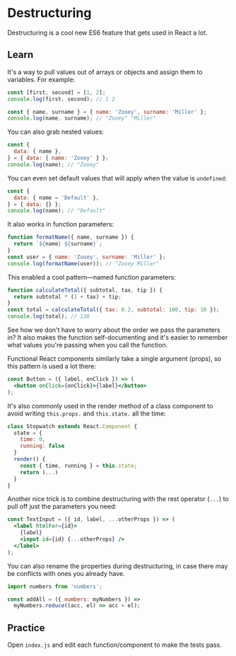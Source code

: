 # Destructuring

Destructuring is a cool new ES6 feature that gets used in React a lot.

## Learn

It's a way to pull values out of arrays or objects and assign them to variables. For example:

```js
const [first, second] = [1, 2];
console.log(first, second); // 1 2

const { name, surname } = { name: 'Zooey', surname: 'Miller' };
console.log(name, surname); // "Zooey" "Miller"
```

You can also grab nested values:

```js
const {
  data: { name },
} = { data: { name: 'Zooey' } };
console.log(name); // "Zooey"
```

You can even set default values that will apply when the value is `undefined`:

```js
const {
  data: { name = 'Default' },
} = { data: {} };
console.log(name); // "Default"
```

It also works in function parameters:

```js
function formatName({ name, surname }) {
  return `${name} ${surname}`;
}
const user = { name: 'Zooey', surname: 'Miller' };
console.log(formatName(user)); // "Zooey Miller"
```

This enabled a cool pattern—named function parameters:

```js
function calculateTotal({ subtotal, tax, tip }) {
  return subtotal * (1 + tax) + tip;
}
const total = calculateTotal({ tax: 0.2, subtotal: 100, tip: 10 });
console.log(total); // 130
```

See how we don't have to worry about the order we pass the parameters in? It also makes the function self-documenting and it's easier to remember what values you're passing when you call the function.

Functional React components similarly take a single argument (props), so this pattern is used a lot there:

```jsx
const Button = ({ label, onClick }) => (
  <button onClick={onClick}>{label}</button>
);
```

It's also commonly used in the render method of a class component to avoid writing `this.props.` and `this.state.` all the time:

```jsx
class Stopwatch extends React.Component {
  state = {
    time: 0,
    running: false
  }
  render() {
    const { time, running } = this.state;
    return (...)
  }
}
```

Another nice trick is to combine destructuring with the rest operator (`...`) to pull off just the parameters you need:

```jsx
const TextInput = ({ id, label, ...otherProps }) => (
  <label htmlFor={id}>
    {label}
    <input id={id} {...otherProps} />
  </label>
);
```

You can also rename the properties during destructuring, in case there may be conflicts with ones you already have.

```js
import numbers from 'numbers';

const addAll = ({ numbers: myNumbers }) =>
  myNumbers.reduce((acc, el) => acc + el);
```

## Practice

Open `index.js` and edit each function/component to make the tests pass.
